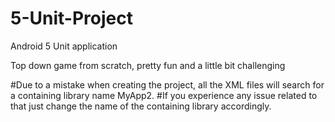 # 5-Unit-Project
Android 5 Unit application

Top down game from scratch, pretty fun and a little bit challenging


#Due to a mistake when creating the project, all the XML files will search for a containing library name MyApp2.
#If you experience any issue related to that just change the name of the containing library accordingly.
